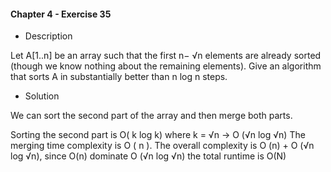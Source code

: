 #### Chapter 4 - Exercise 35

* Description

Let A[1..n] be an array such that the first n− √n elements are already sorted
(though we know nothing about the remaining elements). Give an algorithm
that sorts A in substantially better than n log n steps.

* Solution

We can sort the second part of the array and then merge both parts. 

Sorting the second part is O( k log k) where k = √n -> O (√n log √n)
The merging time complexity is O ( n ). 
The overall complexity is O (n) + O (√n log √n), since  O(n) dominate O (√n log √n) the total runtime is O(N)